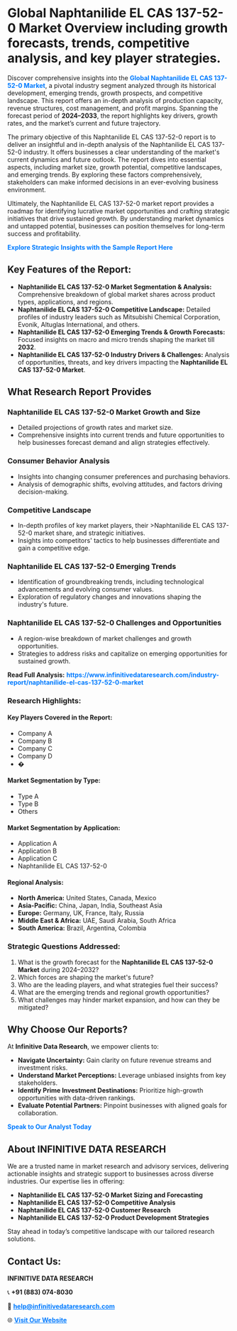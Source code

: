<h1>Global Naphtanilide EL CAS 137-52-0 Market Overview including growth forecasts, trends, competitive analysis, and key player strategies.</h1>
<p>
Discover comprehensive insights into the 
<a href="https://www.infinitivedataresearch.com/industry-report/naphtanilide-el-cas-137-52-0-market" rel="dofollow" style="color: #007BFF; text-decoration: none;"><strong>Global Naphtanilide EL CAS 137-52-0 Market</strong></a>, a pivotal industry segment analyzed through its historical development, emerging trends, growth prospects, and competitive landscape. This report offers an in-depth analysis of production capacity, revenue structures, cost management, and profit margins. Spanning the forecast period of <strong>2024–2033</strong>, the report highlights key drivers, growth rates, and the market’s current and future trajectory.
</p>
<p>
The primary objective of this Naphtanilide EL CAS 137-52-0 report is to deliver an insightful and in-depth analysis of the Naphtanilide EL CAS 137-52-0 industry. It offers businesses a clear understanding of the market's current dynamics and future outlook. The report dives into essential aspects, including market size, growth potential, competitive landscapes, and emerging trends. By exploring these factors comprehensively, stakeholders can make informed decisions in an ever-evolving business environment.
</p>
<p>
Ultimately, the Naphtanilide EL CAS 137-52-0 market report provides a roadmap for identifying lucrative market opportunities and crafting strategic initiatives that drive sustained growth. By understanding market dynamics and untapped potential, businesses can position themselves for long-term success and profitability.
</p>
<p>
<a href="https://www.infinitivedataresearch.com/request-sample/reportId=112657" style="color: #007BFF; text-decoration: none;"><strong>Explore Strategic Insights with the Sample Report Here</strong></a>
</p>

<h2>Key Features of the Report:</h2>
<ul>
<li><strong>Naphtanilide EL CAS 137-52-0 Market Segmentation & Analysis:</strong> Comprehensive breakdown of global market shares across product types, applications, and regions.</li>
<li><strong>Naphtanilide EL CAS 137-52-0 Competitive Landscape:</strong> Detailed profiles of industry leaders such as Mitsubishi Chemical Corporation, Evonik, Altuglas International, and others.</li>
<li><strong>Naphtanilide EL CAS 137-52-0 Emerging Trends & Growth Forecasts:</strong> Focused insights on macro and micro trends shaping the market till <strong>2032</strong>.</li>
<li><strong>Naphtanilide EL CAS 137-52-0 Industry Drivers & Challenges:</strong> Analysis of opportunities, threats, and key drivers impacting the <strong>Naphtanilide EL CAS 137-52-0 Market</strong>.</li>
</ul>

<h2>What Research Report Provides</h2>
<h3>Naphtanilide EL CAS 137-52-0 Market Growth and Size</h3>
<ul>
<li>Detailed projections of growth rates and market size.</li>
<li>Comprehensive insights into current trends and future opportunities to help businesses forecast demand and align strategies effectively.</li>
</ul>

<h3>Consumer Behavior Analysis</h3>
<ul>
<li>Insights into changing consumer preferences and purchasing behaviors.</li>
<li>Analysis of demographic shifts, evolving attitudes, and factors driving decision-making.</li>
</ul>

<h3>Competitive Landscape</h3>
<ul>
<li>In-depth profiles of key market players, their >Naphtanilide EL CAS 137-52-0 market share, and strategic initiatives.</li>
<li>Insights into competitors' tactics to help businesses differentiate and gain a competitive edge.</li>
</ul>

<h3>Naphtanilide EL CAS 137-52-0 Emerging Trends</h3>
<ul>
<li>Identification of groundbreaking trends, including technological advancements and evolving consumer values.</li>
<li>Exploration of regulatory changes and innovations shaping the industry's future.</li>
</ul>

<h3>Naphtanilide EL CAS 137-52-0 Challenges and Opportunities</h3>
<ul>
<li>A region-wise breakdown of market challenges and growth opportunities.</li>
<li>Strategies to address risks and capitalize on emerging opportunities for sustained growth.</li>
</ul>
<p><strong>Read Full Analysis:</strong> <a href="https://www.infinitivedataresearch.com/industry-report/naphtanilide-el-cas-137-52-0-market" rel="dofollow" style="color: #007BFF; text-decoration: none;"><strong>https://www.infinitivedataresearch.com/industry-report/naphtanilide-el-cas-137-52-0-market</strong></a></p>
<h3>Research Highlights:</h3>
<h4>Key Players Covered in the Report:</h4>
<ul><li>Company A</li><li>Company B</li><li>Company C</li><li>Company D</li><li>�</li></ul>
<h4>Market Segmentation by Type:</h4>
<ul><li>Type A</li><li>Type B</li><li>Others</li></ul>
<h4>Market Segmentation by Application:</h4>
<ul><li>Application A</li><li>Application B</li><li>Application C</li><li>Naphtanilide EL CAS 137-52-0</li></ul>

<h4>Regional Analysis:</h4>
<ul>
<li><strong>North America:</strong> United States, Canada, Mexico</li>
<li><strong>Asia-Pacific:</strong> China, Japan, India, Southeast Asia</li>
<li><strong>Europe:</strong> Germany, UK, France, Italy, Russia</li>
<li><strong>Middle East & Africa:</strong> UAE, Saudi Arabia, South Africa</li>
<li><strong>South America:</strong> Brazil, Argentina, Colombia</li>
</ul>

<h3>Strategic Questions Addressed:</h3>
<ol>
<li>What is the growth forecast for the <strong>Naphtanilide EL CAS 137-52-0 Market</strong> during 2024–2032?</li>
<li>Which forces are shaping the market's future?</li>
<li>Who are the leading players, and what strategies fuel their success?</li>
<li>What are the emerging trends and regional growth opportunities?</li>
<li>What challenges may hinder market expansion, and how can they be mitigated?</li>
</ol>

<h2>Why Choose Our Reports?</h2>
<p>At <strong>Infinitive Data Research</strong>, we empower clients to:</p>
<ul>
<li><strong>Navigate Uncertainty:</strong> Gain clarity on future revenue streams and investment risks.</li>
<li><strong>Understand Market Perceptions:</strong> Leverage unbiased insights from key stakeholders.</li>
<li><strong>Identify Prime Investment Destinations:</strong> Prioritize high-growth opportunities with data-driven rankings.</li>
<li><strong>Evaluate Potential Partners:</strong> Pinpoint businesses with aligned goals for collaboration.</li>
</ul>
<p><a href="https://www.infinitivedataresearch.com/industry-report/naphtanilide-el-cas-137-52-0-market" rel="dofollow" style="color: #007BFF; text-decoration: none;"><strong>Speak to Our Analyst Today</strong></a></p>

<h2>About INFINITIVE DATA RESEARCH</h2>
<p>We are a trusted name in market research and advisory services, delivering actionable insights and strategic support to businesses across diverse industries. Our expertise lies in offering:</p>
<ul>
<li><strong>Naphtanilide EL CAS 137-52-0 Market Sizing and Forecasting</strong></li>
<li><strong>Naphtanilide EL CAS 137-52-0 Competitive Analysis</strong></li>
<li><strong>Naphtanilide EL CAS 137-52-0 Customer Research</strong></li>
<li><strong>Naphtanilide EL CAS 137-52-0 Product Development Strategies</strong></li>
</ul>
<p>Stay ahead in today’s competitive landscape with our tailored research solutions.</p>

<h2>Contact Us:</h2>
<p><strong>INFINITIVE DATA RESEARCH</strong></p>
<p>📞 <strong>+91 (883) 074-8030</strong></p>
<p>📧 <strong><a href="mailto:help@infinitivedataresearch.com" style="color: #007BFF;">help@infinitivedataresearch.com</a></strong></p>
<p>🌐 <strong><a href="https://www.infinitivedataresearch.com" rel="dofollow" style="color: #007BFF;">Visit Our Website</a></strong></p>
